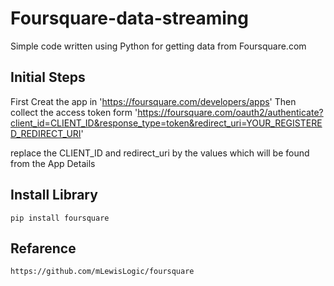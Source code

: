 # Foursquare-data-streaming
Simple code written using Python for getting data from Foursquare.com

## Initial Steps

First Creat the app in 'https://foursquare.com/developers/apps'
Then collect the access token form
'https://foursquare.com/oauth2/authenticate?client_id=CLIENT_ID&response_type=token&redirect_uri=YOUR_REGISTERED_REDIRECT_URI'

replace the CLIENT_ID and redirect_uri by the values which will be found from the App Details

## Install Library

    pip install foursquare

## Refarence

	https://github.com/mLewisLogic/foursquare
